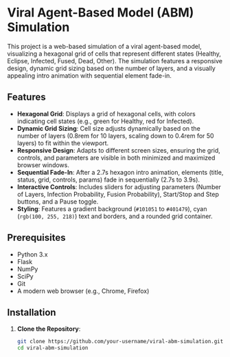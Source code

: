 # Viral Agent-Based Model (ABM) Simulation

This project is a web-based simulation of a viral agent-based model, visualizing a hexagonal grid of cells that represent different states (Healthy, Eclipse, Infected, Fused, Dead, Other). The simulation features a responsive design, dynamic grid sizing based on the number of layers, and a visually appealing intro animation with sequential element fade-in.

## Features
- **Hexagonal Grid**: Displays a grid of hexagonal cells, with colors indicating cell states (e.g., green for Healthy, red for Infected).
- **Dynamic Grid Sizing**: Cell size adjusts dynamically based on the number of layers (0.8rem for 10 layers, scaling down to 0.4rem for 50 layers) to fit within the viewport.
- **Responsive Design**: Adapts to different screen sizes, ensuring the grid, controls, and parameters are visible in both minimized and maximized browser windows.
- **Sequential Fade-In**: After a 2.7s hexagon intro animation, elements (title, status, grid, controls, params) fade in sequentially (2.7s to 3.9s).
- **Interactive Controls**: Includes sliders for adjusting parameters (Number of Layers, Infection Probability, Fusion Probability), Start/Stop and Step buttons, and a Pause toggle.
- **Styling**: Features a gradient background (`#101051` to `#401479`), cyan (`rgb(100, 255, 218)`) text and borders, and a rounded grid container.

## Prerequisites
- Python 3.x
- Flask
- NumPy
- SciPy
- Git
- A modern web browser (e.g., Chrome, Firefox)

## Installation
1. **Clone the Repository**:
   ```bash
   git clone https://github.com/your-username/viral-abm-simulation.git
   cd viral-abm-simulation